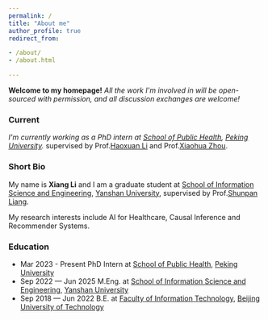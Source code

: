 ```yaml
---
permalink: /
title: "About me"
author_profile: true
redirect_from:

- /about/
- /about.html

---
```


**Welcome to my homepage!**
*All the work I'm involved in will be open-sourced with permission, and all discussion exchanges are welcome!*

### Current

*I'm currently working as a PhD intern
at [School of Public Health](https://sph.pku.edu.cn/), [Peking University](https://www.pku.edu.cn/).*
supervised by Prof.[Haoxuan Li](https://scholar.google.com/citations?user=gtDqiucAAAAJ&hl=en) 
and Prof.[Xiaohua Zhou](https://sph.pku.edu.cn/info/1416/4185.htm).

### Short Bio

My name is **Xiang Li** and I am a graduate student
at [School of Information Science and Engineering](https://ise.ysu.edu.cn/), [Yanshan University](https://www.ysu.edu.cn/),
supervised by
Prof.[Shunpan Liang](https://web.ysu.edu.cn/LSP/zh_CN/index/50461/list/index.htm).

My research interests include AI for Healthcare, Causal Inference and Recommender Systems.

[//]: # (### Recent work)

[//]: # ()
[//]: # ([2024/7] A causal discovery-based patient representation method is accepted by **CIKM2024**.)

[//]: # ()
[//]: # ([2023/11] A medication recommendation method for unbalanced medical data accepted by **Knowledge-Based Systems &#40;KBS&#41;**.)


### Education

* Mar 2023 - Present PhD Intern
  at [School of Public Health](https://sph.pku.edu.cn/), [Peking University](https://www.pku.edu.cn/)
* Sep 2022 — Jun 2025 M.Eng.
  at [School of Information Science and Engineering](https://ise.ysu.edu.cn/), [Yanshan University](https://www.ysu.edu.cn/)
* Sep 2018 — Jun 2022 B.E.
  at [Faculty of Information Technology](https://xxxb.bjut.edu.cn/), [Beijing University of Technology](https://www.bjut.edu.cn/)
